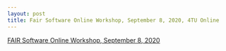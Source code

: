 ```yaml
---
layout: post
title: Fair Software Online Workshop, September 8, 2020, 4TU Online
---
```

[FAIR Software Online Workshop, September 8, 2020](https://escience-academy.github.io/2020-09-08-4tu-fair-software/)
